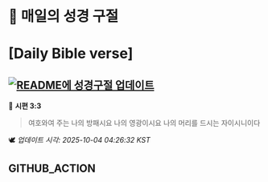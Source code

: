 # 🙏 매일의 성경 구절
# [Daily Bible verse]
## [![README에 성경구절 업데이트](https://github.com/DONGSUKA/first_test/actions/workflows/update-readme-bible.yml/badge.svg)](https://github.com/DONGSUKA/first_test/actions/workflows/update-readme-bible.yml)
<!-- START_BIBLE_VERSE -->
📖 **시편 3:3**
> 여호와여 주는 나의 방패시요 나의 영광이시요 나의 머리를 드시는 자이시니이다

🕊️ _업데이트 시각: 2025-10-04 04:26:32 KST_
  <!-- END_BIBLE_VERSE -->
## GITHUB_ACTION
